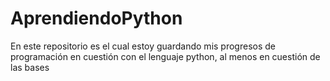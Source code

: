 # AprendiendoPython
En este repositorio es el cual estoy guardando mis progresos de programación en cuestión con el lenguaje python, al menos en cuestión de las bases
